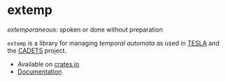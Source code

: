 # extemp

*extemporaneous*: spoken or done without preparation

`extemp` is a library for managing *temporal automata* as used in
[TESLA](https://www.cl.cam.ac.uk/research/security/ctsrd/tesla) and the
[CADETS](https://www.cl.cam.ac.uk/research/security/cadets/) project.

* Available on [crates.io](https://crates.io/crates/extemp)
* [Documentation](https://cadets.github.io/extemporaneous/extemp)
